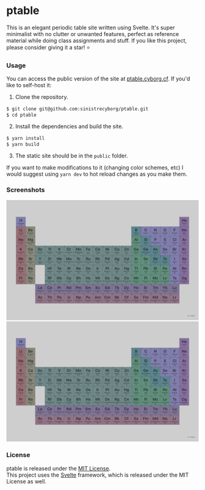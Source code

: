 # ptable

This is an elegant periodic table site written using Svelte. It's super minimalist with no clutter or unwanted features, perfect as reference material while doing class assignments and stuff. If you like this project, please consider giving it a star! ⭐️

### Usage

You can access the public version of the site at [ptable.cyborg.cf](https://ptable.cyborg.cf). If you'd like to self-host it:

1. Clone the repository.
```
$ git clone git@github.com:sinistrecyborg/ptable.git
$ cd ptable
```
2. Install the dependencies and build the site.
```
$ yarn install
$ yarn build
```
3. The static site should be in the `public` folder.

If you want to make modifications to it (changing color schemes, etc) I would suggest using `yarn dev` to hot reload changes as you make them.

### Screenshots
![Light](screenshots/light.png)
![Dark](screenshots/light.png)

### License
ptable is released under the [MIT License](https://github.com/sinistrecyborg/ptable/blob/main/LICENSE).  
This project uses the [Svelte](https://svelte.dev/) framework, which is released under the MIT License as well.
